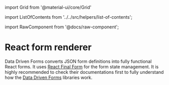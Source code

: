 import Grid from '@material-ui/core/Grid'

import ListOfContents from '../../src/helpers/list-of-contents';

<Grid container item>
<Grid item xs={12} md={10}>

import RawComponent from '@docs/raw-component';

# React form renderer

Data Driven Forms converts JSON form definitions into fully functional React forms.
It uses [React Final Form](https://github.com/final-form/react-final-form) for the form state management.
It is highly recommended to check their documentations first to fully understand how
the [Data Driven Forms](https://github.com/data-driven-forms/react-forms) libraries work.

<RawComponent source="get-started/get-started" />

</Grid>
<Grid item xs={false} md={2}>
  <ListOfContents file="renderer/get-started" />
</Grid>
</Grid>
